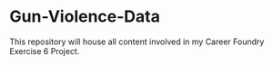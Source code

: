 # Gun-Violence-Data
This repository will house all content involved in my Career Foundry Exercise 6 Project. 
